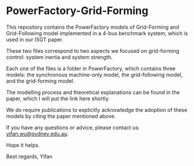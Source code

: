 # PowerFactory-Grid-Forming
This repository contains the PowerFactory models of Grid-Forming and Grid-Following model implemented in a 4-bus benchmark system, which is used in our ISGT paper.

These two files correspond to two aspects we focused on grid-forming control: system inertia and system strength.

Each one of the files is a folder in PowerFactory, which contains three models: the synchronous machine-only model, the grid-following model, and the grid-forming model.

The modelling process and theoretical explanations can be found in the paper, which I will put the link here shortly.

We do require publications to explicitly acknowledge the adoption of these models by citing the paper mentioned above.

If you have any questions or advice, please contact us: yifan.wu@sydney.edu.au.

Hope it helps.

Best regards,
Yifan
